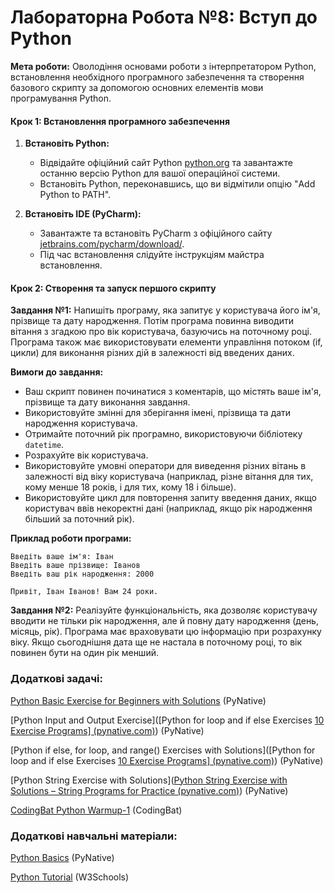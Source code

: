 # Лабораторна Робота №8: Вступ до Python

**Мета роботи:** Оволодіння основами роботи з інтерпретатором Python, встановлення необхідного програмного забезпечення та створення базового скрипту за допомогою основних елементів мови програмування Python.

#### Крок 1: Встановлення програмного забезпечення

1. **Встановіть Python:**
   - Відвідайте офіційний сайт Python [python.org](https://www.python.org/) та завантажте останню версію Python для вашої операційної системи.
   - Встановіть Python, переконавшись, що ви відмітили опцію "Add Python to PATH".

2. **Встановіть IDE (PyCharm):**
   - Завантажте та встановіть PyCharm з офіційного сайту [jetbrains.com/pycharm/download/](https://www.jetbrains.com/pycharm/download/).
   - Під час встановлення слідуйте інструкціям майстра встановлення.

#### Крок 2: Створення та запуск першого скрипту

**Завдання №1:** Напишіть програму, яка запитує у користувача його ім'я, прізвище та дату народження. Потім програма повинна виводити вітання з згадкою про вік користувача, базуючись на поточному році. Програма також має використовувати елементи управління потоком (if, цикли) для виконання різних дій в залежності від введених даних.

**Вимоги до завдання:**

- Ваш скрипт повинен починатися з коментарів, що містять ваше ім'я, прізвище та дату виконання завдання.
- Використовуйте змінні для зберігання імені, прізвища та дати народження користувача.
- Отримайте поточний рік програмно, використовуючи бібліотеку `datetime`.
- Розрахуйте вік користувача.
- Використовуйте умовні оператори для виведення різних вітань в залежності від віку користувача (наприклад, різне вітання для тих, кому менше 18 років, і для тих, кому 18 і більше).
- Використовуйте цикл для повторення запиту введення даних, якщо користувач ввів некоректні дані (наприклад, якщо рік народження більший за поточний рік).

**Приклад роботи програми:**

```
Введіть ваше ім'я: Іван
Введіть ваше прізвище: Іванов
Введіть ваш рік народження: 2000

Привіт, Іван Іванов! Вам 24 роки.
```

**Завдання №2:** Реалізуйте функціональність, яка дозволяє користувачу вводити не тільки рік народження, але й повну дату народження (день, місяць, рік). Програма має враховувати цю інформацію при розрахунку віку. Якщо сьогоднішня дата ще не настала в поточному році, то вік повинен бути на один рік менший.



### Додаткові задачі:

[Python Basic Exercise for Beginners with Solutions](https://pynative.com/python-basic-exercise-for-beginners/) (PyNative)

[Python Input and Output Exercise]([Python for loop and if else Exercises [10 Exercise Programs\] (pynative.com)](https://pynative.com/python-input-and-output-exercise/)) (PyNative)

[Python if else, for loop, and range() Exercises with Solutions]([Python for loop and if else Exercises [10 Exercise Programs\] (pynative.com)](https://pynative.com/python-if-else-and-for-loop-exercise-with-solutions/)) (PyNative)

[Python String Exercise with Solutions]([Python String Exercise with Solutions – String Programs for Practice (pynative.com)](https://pynative.com/python-string-exercise/)) (PyNative)

[CodingBat Python Warmup-1](https://codingbat.com/python/Warmup-1) (CodingBat)



### Додаткові навчальні матеріали:

[Python Basics](https://pynative.com/python/basics/) (PyNative)

[Python Tutorial](https://www.w3schools.com/python/default.asp) (W3Schools)

